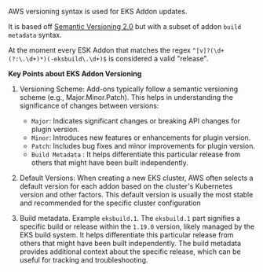 AWS versioning syntax is used for EKS Addon updates.

It is based off [Semantic Versioning 2.0](https://semver.org) but with a subset of addon `build metadata` syntax.

At the moment every ESK Addon that matches the regex `^[v]?(\d+(?:\.\d+)*)(-eksbuild\.\d+)$` is considered a valid "release".

**Key Points about EKS Addon Versioning**

1. Versioning Scheme: Add-ons typically follow a semantic versioning scheme (e.g., Major.Minor.Patch). This helps in understanding the significance of changes between versions:

   - `Major`: Indicates significant changes or breaking API changes for plugin version.
   - `Minor`: Introduces new features or enhancements for plugin version.
   - `Patch`: Includes bug fixes and minor improvements for plugin version.
   - `Build Metadata` : It helps differentiate this particular release from others that might have been built independently.

2. Default Versions: When creating a new EKS cluster, AWS often selects a default version for each addon based on the cluster's Kubernetes version and other factors. This default version is usually the most stable and recommended for the specific cluster configuration

3. Build metadata. Example `eksbuild.1`. The `eksbuild.1` part signifies a specific build or release within the `1.19.0` version, likely managed by the EKS build system. It helps differentiate this particular release from others that might have been built independently. The build metadata provides additional context about the specific release, which can be useful for tracking and troubleshooting.
